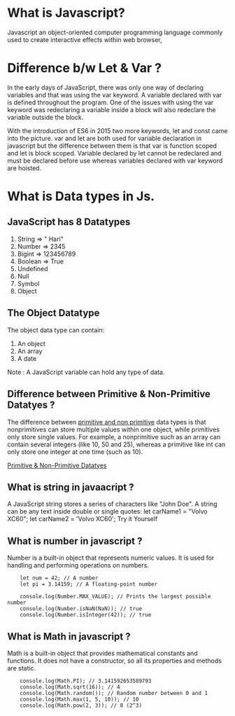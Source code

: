 # What is Javascript?
Javascript an object-oriented computer programming language commonly used to create interactive effects within web browser,

# Difference b/w Let & Var ?
In the early days of JavaScript, there was only one way of declaring variables and that was using the var keyword. A variable declared with var is defined throughout the program. One of the issues with using the var keyword was redeclaring a variable inside a block will also redeclare the variable outside the block. 

With the introduction of ES6 in 2015 two more keywords, let and const came into the picture. var and let are both used for variable declaration in javascript but the difference between them is that var is function scoped and let is block scoped. Variable declared by let cannot be redeclared and must be declared before use whereas variables declared with var keyword are hoisted. 

# What is Data types in Js. 


## JavaScript has 8 Datatypes

1. String => " Hari"
2. Number => 2345
3. Bigint => 123456789
4. Boolean => True
5. Undefined 
6. Null
7. Symbol
8. Object

## The Object Datatype

The object data type can contain:

1. An object
2. An array
3. A date

Note : A JavaScript variable can hold any type of data. 


## Difference between Primitive & Non-Primitive Datatyes ?

The difference between [primitive and non primitive](https://datatrained.com/post/difference-between-primitive-and-non-primitive/) data types is that nonprimitives can store multiple values within one object, while primitives only store single values. For example, a nonprimitive such as an array can contain several integers (like 10, 50 and 25), whereas a primitive like int can only store one integer at one time (such as 10).

[Primitive & Non-Primitive Datatyes](https://datatrained.com/post/difference-between-primitive-and-non-primitive/)


## What is string in javaacript ?

A JavaScript string stores a series of characters like "John Doe". A string can be any text inside double or single quotes: let carName1 = "Volvo XC60"; let carName2 = 'Volvo XC60'; Try it Yourself


## What is number in javascript ?

Number is a built-in object that represents numeric values. It is used for handling and performing operations on numbers.

        let num = 42; // A number
        let pi = 3.14159; // A floating-point number

        console.log(Number.MAX_VALUE); // Prints the largest possible number
        console.log(Number.isNaN(NaN)); // true
        console.log(Number.isInteger(42)); // true

## What is Math in javascript ?

Math is a built-in object that provides mathematical constants and functions. It does not have a constructor, so all its properties and methods are static.

        console.log(Math.PI); // 3.141592653589793
        console.log(Math.sqrt(16)); // 4
        console.log(Math.random()); // Random number between 0 and 1
        console.log(Math.max(1, 5, 10)); // 10
        console.log(Math.pow(2, 3)); // 8 (2^3)

    